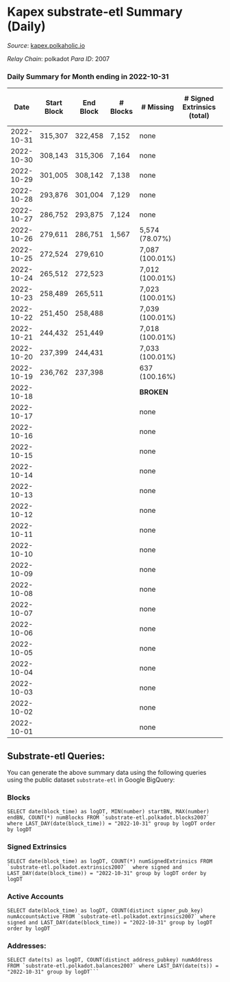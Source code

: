 # Kapex substrate-etl Summary (Daily)

_Source_: [kapex.polkaholic.io](https://kapex.polkaholic.io)

*Relay Chain*: polkadot
*Para ID*: 2007



### Daily Summary for Month ending in 2022-10-31


| Date | Start Block | End Block | # Blocks | # Missing | # Signed Extrinsics (total) | # Active Accounts | # Addresses with Balances | # Events | # Transfers | # XCM Transfers In | # XCM Transfers Out |
| ---- | ----------- | --------- | -------- | --------- | --------------------------- | ----------------- | ------------------------- | -------- | ----------- | ------------------ | ------------------- |
| 2022-10-31 | 315,307 | 322,458 | 7,152 | none  |  |  | 3 | 14,308 |   |   |   |
| 2022-10-30 | 308,143 | 315,306 | 7,164 | none  |  |  |  | 14,332 |   |   |   |
| 2022-10-29 | 301,005 | 308,142 | 7,138 | none  |  |  |  | 14,280 |   |   |   |
| 2022-10-28 | 293,876 | 301,004 | 7,129 | none  |  |  |  | 14,262 |   |   |   |
| 2022-10-27 | 286,752 | 293,875 | 7,124 | none  |  |  |  | 14,252 |   |   |   |
| 2022-10-26 | 279,611 | 286,751 | 1,567 | 5,574 (78.07%) |  |  |  | 3,135 |   |   |   |
| 2022-10-25 | 272,524 | 279,610 |  | 7,087 (100.01%) |  |  |  |  |   |   |   |
| 2022-10-24 | 265,512 | 272,523 |  | 7,012 (100.01%) |  |  |  |  |   |   |   |
| 2022-10-23 | 258,489 | 265,511 |  | 7,023 (100.01%) |  |  |  |  |   |   |   |
| 2022-10-22 | 251,450 | 258,488 |  | 7,039 (100.01%) |  |  |  |  |   |   |   |
| 2022-10-21 | 244,432 | 251,449 |  | 7,018 (100.01%) |  |  |  |  |   |   |   |
| 2022-10-20 | 237,399 | 244,431 |  | 7,033 (100.01%) |  |  |  |  |   |   |   |
| 2022-10-19 | 236,762 | 237,398 |  | 637 (100.16%) |  |  |  |  |   |   |   |
| 2022-10-18 |  |  |  |  **BROKEN**  |  |  |  |  |   |   |   |
| 2022-10-17 |  |  |  | none  |  |  |  |  |   |   |   |
| 2022-10-16 |  |  |  | none  |  |  |  |  |   |   |   |
| 2022-10-15 |  |  |  | none  |  |  |  |  |   |   |   |
| 2022-10-14 |  |  |  | none  |  |  |  |  |   |   |   |
| 2022-10-13 |  |  |  | none  |  |  |  |  |   |   |   |
| 2022-10-12 |  |  |  | none  |  |  |  |  |   |   |   |
| 2022-10-11 |  |  |  | none  |  |  |  |  |   |   |   |
| 2022-10-10 |  |  |  | none  |  |  |  |  |   |   |   |
| 2022-10-09 |  |  |  | none  |  |  |  |  |   |   |   |
| 2022-10-08 |  |  |  | none  |  |  |  |  |   |   |   |
| 2022-10-07 |  |  |  | none  |  |  |  |  |   |   |   |
| 2022-10-06 |  |  |  | none  |  |  |  |  |   |   |   |
| 2022-10-05 |  |  |  | none  |  |  |  |  |   |   |   |
| 2022-10-04 |  |  |  | none  |  |  |  |  |   |   |   |
| 2022-10-03 |  |  |  | none  |  |  |  |  |   |   |   |
| 2022-10-02 |  |  |  | none  |  |  |  |  |   |   |   |
| 2022-10-01 |  |  |  | none  |  |  |  |  |   |   |   |

## Substrate-etl Queries:
You can generate the above summary data using the following queries using the public dataset `substrate-etl` in Google BigQuery:


### Blocks
```
SELECT date(block_time) as logDT, MIN(number) startBN, MAX(number) endBN, COUNT(*) numBlocks FROM `substrate-etl.polkadot.blocks2007`  where LAST_DAY(date(block_time)) = "2022-10-31" group by logDT order by logDT
```


### Signed Extrinsics
```
SELECT date(block_time) as logDT, COUNT(*) numSignedExtrinsics FROM `substrate-etl.polkadot.extrinsics2007`  where signed and LAST_DAY(date(block_time)) = "2022-10-31" group by logDT order by logDT
```


### Active Accounts
```
SELECT date(block_time) as logDT, COUNT(distinct signer_pub_key) numAccountsActive FROM `substrate-etl.polkadot.extrinsics2007` where signed and LAST_DAY(date(block_time)) = "2022-10-31" group by logDT order by logDT
```


### Addresses:
```
SELECT date(ts) as logDT, COUNT(distinct address_pubkey) numAddress FROM `substrate-etl.polkadot.balances2007` where LAST_DAY(date(ts)) = "2022-10-31" group by logDT```

